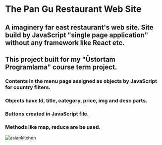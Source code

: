 # The Pan Gu Restaurant Web Site

## A imaginery far east restaurant's web site. Site build by JavaScript "single page application" without any framework like React etc.
## This project built for my "Üstortam Programlama" course term project. 

### Contents in the menu page assigned as objects by JavaScript for country filters.
### Objects have Id, title, category, price, img and desc parts.
### Buttons created in JavaScript file.
### Methods like map, reduce are be used.

![asiankitchen](https://user-images.githubusercontent.com/71606941/144713125-bb87d47d-6173-46cb-8f8e-7f751bffdbbd.gif)